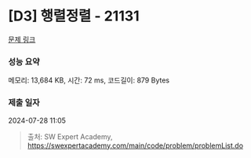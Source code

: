 # [D3] 행렬정렬 - 21131 

[문제 링크](https://swexpertacademy.com/main/code/problem/problemDetail.do?contestProbId=AZCQ28pKbaQDFAUC) 

### 성능 요약

메모리: 13,684 KB, 시간: 72 ms, 코드길이: 879 Bytes

### 제출 일자

2024-07-28 11:05



> 출처: SW Expert Academy, https://swexpertacademy.com/main/code/problem/problemList.do